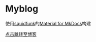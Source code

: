 # Myblog
使用[squidfunk](https://github.com/squidfunk)的[Material for MkDocs](https://squidfunk.github.io/mkdocs-material)构建

[点击跳转至博客](https://dinorextim.github.io)